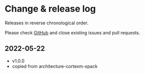# Change & release log

Releases in reverse chronological order.

Please check
[GitHub](https://github.com/micro-os-plus/architecture-cortexa-xpack/issues/)
and close existing issues and pull requests.

## 2022-05-22

- v1.0.0
- copied from architecture-cortexm-xpack
